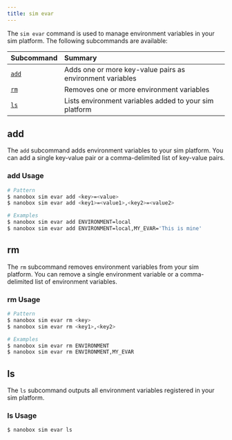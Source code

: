 ```yaml
---
title: sim evar
---
```


The `sim evar` command is used to manage environment variables in your sim platform. The following subcommands are available:

| Subcommand          | Summary                                                   |
|:--------------------|:----------------------------------------------------------|
| [`add`](#add)       | Adds one or more key-value pairs as environment variables |
| [`rm`](#rm)         | Removes one or more environment variables                 |
| [`ls`](#ls)         | Lists environment variables added to your sim platform    |

## add
The `add` subcommand adds environment variables to your sim platform. You can add a single key-value pair or a comma-delimited list of key-value pairs.

### add Usage
```bash
# Pattern
$ nanobox sim evar add <key>=<value>
$ nanobox sim evar add <key1>=<value1>,<key2>=<value2>

# Examples
$ nanobox sim evar add ENVIRONMENT=local
$ nanobox sim evar add ENVIRONMENT=local,MY_EVAR='This is mine'
```

## rm
The `rm` subcommand removes environment variables from your sim platform. You can remove a single environment variable or a comma-delimited list of environment variables.

### rm Usage
```bash
# Pattern
$ nanobox sim evar rm <key>
$ nanobox sim evar rm <key1>,<key2>

# Examples
$ nanobox sim evar rm ENVIRONMENT
$ nanobox sim evar rm ENVIRONMENT,MY_EVAR
```

## ls
The `ls` subcommand outputs all environment variables registered in your sim platform.

### ls Usage
```bash
$ nanobox sim evar ls
```
